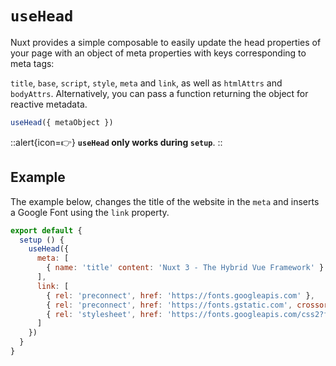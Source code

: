 # `useHead`

Nuxt provides a simple composable to easily update the head properties of your page with an object of meta properties with keys corresponding to meta tags:

`title`, `base`, `script`, `style`, `meta` and `link`, as well as `htmlAttrs` and `bodyAttrs`. Alternatively, you can pass a function returning the object for reactive metadata.

```js
useHead({ metaObject })
```

::alert{icon=👉}
**`useHead` only works during `setup`**.
::

## Example

The example below, changes the title of the website in the `meta` and inserts a Google Font using the `link` property.

```js
export default {
  setup () {
    useHead({
      meta: [
        { name: 'title' content: 'Nuxt 3 - The Hybrid Vue Framework' }
      ],
      link: [
        { rel: 'preconnect', href: 'https://fonts.googleapis.com' },
		{ rel: 'preconnect', href: 'https://fonts.gstatic.com', crossorigin: '' },
		{ rel: 'stylesheet', href: 'https://fonts.googleapis.com/css2?family=Roboto&display=swap', crossorigin: '' },
      ]
    })
  }
}
```